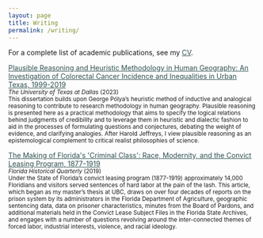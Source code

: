 ```yaml
---
layout: page
title: Writing
permalink: /writing/
---
```


For a complete list of academic publications, see my <a style="color:DarkSlateGray" href="{{ site.baseurl }}/CV/">CV</a>.


<a style="color:DarkSlateGray" href="{{ site.baseurl }}/dissertation/"> Plausible Reasoning and Heuristic Methodology in Human Geography: An Investigation of Colorectal Cancer Incidence and Inequalities in Urban Texas, 1999-2019</a>
<br/> <small><i> The University of Texas at Dallas </i> (2023) 
<br/>
This dissertation builds upon George Pólya’s heuristic method of inductive and analogical reasoning to contribute to research methodology in human geography. Plausible reasoning is presented here as a practical methodology that aims to specify the logical relations behind judgments of credibility and to leverage them in heuristic and dialectic fashion to aid in the processes of formulating questions and conjectures, debating the weight of evidence, and clarifying analogies. After Harold Jeffreys, I view plausible reasoning as an epistemological complement to critical realist philosophies of science.</small>


<a style="color:DarkSlateGray" href="{{ site.baseurl }}/florida/">The Making of Florida's 'Criminal Class': Race, Modernity, and the Convict Leasing Program, 1877-1919</a>
<br/> <small><i> Florida Historical Quarterly </i> (2019)
<br/>
Under the State of Florida’s convict leasing program (1877-1919) approximately 14,000 Floridians and visitors served sentences of hard labor at the pain of the lash. This article, which began as my master’s thesis at UBC, draws on over four decades of reports on the prison system by its administrators in the Florida Department of Agriculture, geographic sentencing data, data on prisoner characteristics, minutes from the Board of Pardons, and additional materials held in the Convict Lease Subject Files in the Florida State Archives, and engages with a number of questions revolving around the inter-connected themes of forced labor, industrial interests, violence, and racial ideology.</small>

